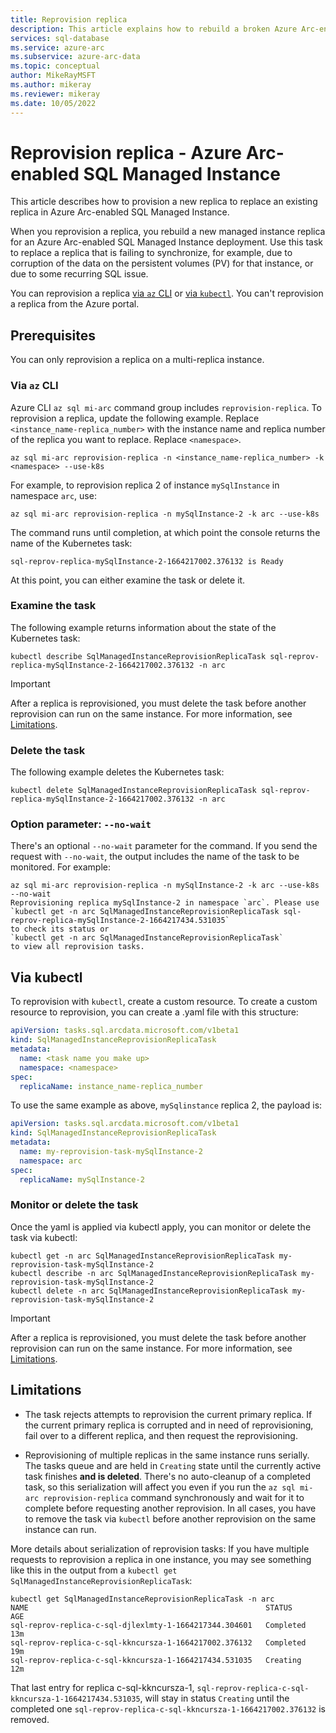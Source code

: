 ```yaml
---
title: Reprovision replica
description: This article explains how to rebuild a broken Azure Arc-enabled SQL Managed Instance replica. A replica may break due to storage corruption, for example. 
services: sql-database
ms.service: azure-arc
ms.subservice: azure-arc-data
ms.topic: conceptual
author: MikeRayMSFT 
ms.author: mikeray
ms.reviewer: mikeray
ms.date: 10/05/2022
---
```


# Reprovision replica - Azure Arc-enabled SQL Managed Instance

This article describes how to provision a new replica to replace an existing replica in Azure Arc-enabled SQL Managed Instance.

When you reprovision a replica, you rebuild a new managed instance replica for an Azure Arc-enabled SQL Managed Instance deployment. Use this task to replace a replica that is failing to synchronize, for example, due to corruption of the data on the persistent volumes (PV) for that instance, or due to some recurring SQL issue.

You can reprovision a replica [via `az` CLI](#via-az-cli) or [via `kubectl`](#via-kubectl). You can't reprovision a replica from the Azure portal.

## Prerequisites

You can only reprovision a replica on a multi-replica instance.

### Via `az` CLI

Azure CLI `az sql mi-arc` command group includes `reprovision-replica`. To reprovision a replica, update the following example. Replace `<instance_name-replica_number>` with the instance name and replica number of the replica you want to replace. Replace `<namespace>`.

```az
az sql mi-arc reprovision-replica -n <instance_name-replica_number> -k <namespace> --use-k8s
```

For example, to reprovision replica 2 of instance `mySqlInstance` in namespace `arc`, use:

```az
az sql mi-arc reprovision-replica -n mySqlInstance-2 -k arc --use-k8s
```

The command runs until completion, at which point the console returns the name of the Kubernetes task:

```output
sql-reprov-replica-mySqlInstance-2-1664217002.376132 is Ready
```

At this point, you can either examine the task or delete it.

### Examine the task

The following example returns information about the state of the Kubernetes task:

```console
kubectl describe SqlManagedInstanceReprovisionReplicaTask sql-reprov-replica-mySqlInstance-2-1664217002.376132 -n arc
```

> [!IMPORTANT]
> After a replica is reprovisioned, you must delete the task before another reprovision can run on the same instance. For more information, see [Limitations](#limitations).

### Delete the task

The following example deletes the Kubernetes task:

```console
kubectl delete SqlManagedInstanceReprovisionReplicaTask sql-reprov-replica-mySqlInstance-2-1664217002.376132 -n arc
```

### Option parameter: `--no-wait`

There's an optional `--no-wait` parameter for the command. If you send the request with `--no-wait`, the output includes the name of the task to be monitored. For example:

```az
az sql mi-arc reprovision-replica -n mySqlInstance-2 -k arc --use-k8s --no-wait
Reprovisioning replica mySqlInstance-2 in namespace `arc`. Please use
`kubectl get -n arc SqlManagedInstanceReprovisionReplicaTask sql-reprov-replica-mySqlInstance-2-1664217434.531035`
to check its status or
`kubectl get -n arc SqlManagedInstanceReprovisionReplicaTask`
to view all reprovision tasks.
```

## Via kubectl

To reprovision with `kubectl`, create a custom resource. To create a custom resource to reprovision, you can create a .yaml file with this structure:

```yaml
apiVersion: tasks.sql.arcdata.microsoft.com/v1beta1
kind: SqlManagedInstanceReprovisionReplicaTask
metadata:
  name: <task name you make up>
  namespace: <namespace>
spec:
  replicaName: instance_name-replica_number
```

To use the same example as above, `mySqlinstance` replica 2, the payload is:

```yaml
apiVersion: tasks.sql.arcdata.microsoft.com/v1beta1
kind: SqlManagedInstanceReprovisionReplicaTask
metadata:
  name: my-reprovision-task-mySqlInstance-2
  namespace: arc
spec:
  replicaName: mySqlInstance-2
```

### Monitor or delete the task

Once the yaml is applied via kubectl apply, you can monitor or delete the task via kubectl:

```console
kubectl get -n arc SqlManagedInstanceReprovisionReplicaTask my-reprovision-task-mySqlInstance-2
kubectl describe -n arc SqlManagedInstanceReprovisionReplicaTask my-reprovision-task-mySqlInstance-2
kubectl delete -n arc SqlManagedInstanceReprovisionReplicaTask my-reprovision-task-mySqlInstance-2
```

> [!IMPORTANT]
> After a replica is reprovisioned, you must delete the task before another reprovision can run on the same instance. For more information, see [Limitations](#limitations).


## Limitations

- The task rejects attempts to reprovision the current primary replica. If the current primary replica is corrupted and in need of reprovisioning, fail over to a different replica, and then request the reprovisioning.

- Reprovisioning of multiple replicas in the same instance runs serially. The tasks queue and are held in `Creating` state until the currently active task finishes **and is deleted**. There's no auto-cleanup of a completed task, so this serialization will affect you even if you run the `az sql mi-arc reprovision-replica` command synchronously and wait for it to complete before requesting another reprovision. In all cases, you have to remove the task via `kubectl` before another reprovision on the same instance can run. 

More details about serialization of reprovision tasks: If you have multiple requests to reprovision a replica in one instance, you may see something like this in the output from a `kubectl get SqlManagedInstanceReprovisionReplicaTask`:

```console
kubectl get SqlManagedInstanceReprovisionReplicaTask -n arc
NAME                                                     STATUS      AGE
sql-reprov-replica-c-sql-djlexlmty-1-1664217344.304601   Completed   13m
sql-reprov-replica-c-sql-kkncursza-1-1664217002.376132   Completed   19m
sql-reprov-replica-c-sql-kkncursza-1-1664217434.531035   Creating    12m
```

That last entry for replica c-sql-kkncursza-1, `sql-reprov-replica-c-sql-kkncursza-1-1664217434.531035`, will stay in status `Creating` until the completed one `sql-reprov-replica-c-sql-kkncursza-1-1664217002.376132` is removed.
